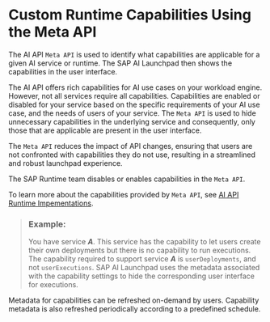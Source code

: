 <!-- loioac3d92b6fe604ede99a382be5b1008e5 -->

# Custom Runtime Capabilities Using the Meta API

The AI API `Meta API` is used to identify what capabilities are applicable for a given AI service or runtime. The SAP AI Launchpad then shows the capabilities in the user interface.

The AI API offers rich capabilities for AI use cases on your workload engine. However, not all services require all capabilities. Capabilities are enabled or disabled for your service based on the specific requirements of your AI use case, and the needs of users of your service. The `Meta API` is used to hide unnecessary capabilities in the underlying service and consequently, only those that are applicable are present in the user interface.

The `Meta API` reduces the impact of API changes, ensuring that users are not confronted with capabilities they do not use, resulting in a streamlined and robust launchpad experience.

The SAP Runtime team disables or enables capabilities in the `Meta API`.

To learn more about the capabilities provided by `Meta API`, see [AI API Runtime Impementations](https://help.sap.com/docs/AI_CORE/52b4adb30e6744709d6226d2b0659dea/dbacc5fee07c4e43a656f5d1203654c7.html).

> ### Example:  
> You have service ***A***. This service has the capability to let users create their own deployments but there is no capability to run executions. The capability required to support service ***A*** is `userDeployments`, and not `userExecutions`. SAP AI Launchpad uses the metadata associated with the capability settings to hide the corresponding user interface for executions.

Metadata for capabilities can be refreshed on-demand by users. Capability metadata is also refreshed periodically according to a predefined schedule.

